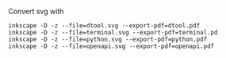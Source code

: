Convert svg with

    inkscape -D -z --file=dtool.svg --export-pdf=dtool.pdf
    inkscape -D -z --file=terminal.svg --export-pdf=terminal.pd
    inkscape -D -z --file=python.svg --export-pdf=python.pdf
    inkscape -D -z --file=openapi.svg --export-pdf=openapi.pdf
